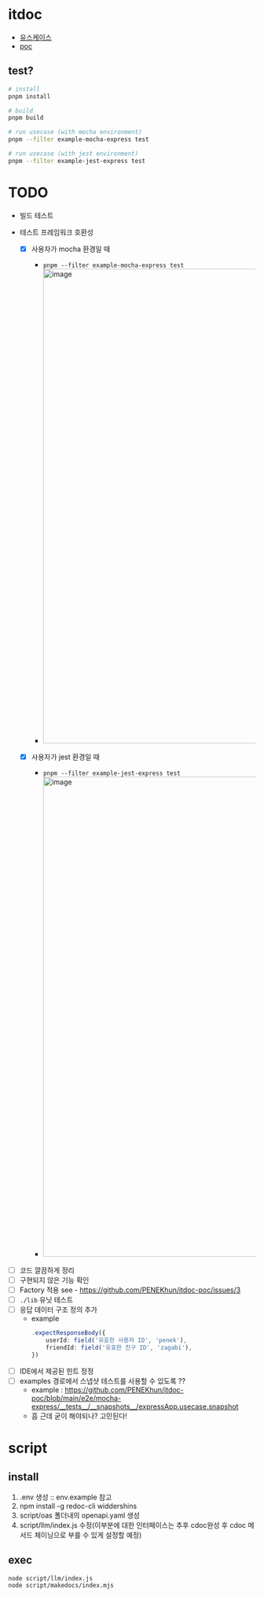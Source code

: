 # itdoc

- [유스케이스](https://github.com/PENEKhun/itdoc-poc/blob/main/e2e)
- [poc](https://github.com/PENEKhun/itdoc-poc/tree/main/lib)

## test?

```bash
# install
pnpm install

# build
pnpm build

# run usecase (with mocha environment)
pnpm --filter example-mocha-express test

# run usecase (with jest environment)
pnpm --filter example-jest-express test
```

# TODO

- 빌드 테스트

- 테스트 프레임워크 호환성

    - [x] 사용자가 mocha 환경일 때

        - `pnpm --filter example-mocha-express test`
        - <img width="964" alt="image" src="https://github.com/user-attachments/assets/88f5a9cd-d6fb-4b6f-9d88-39f1c672808d" />

    - [x] 사용자가 jest 환경일 때
        - `pnpm --filter example-jest-express test`
        - <img width="975" alt="image" src="https://github.com/user-attachments/assets/e37bed75-aaa3-43e4-8206-771ee400bb27" />

- [ ] 코드 깔끔하게 정리
- [ ] 구현되지 않은 기능 확인
- [ ] Factory 적용 see - https://github.com/PENEKhun/itdoc-poc/issues/3
- [ ] `./lib` 유닛 테스트
- [ ] 응답 데이터 구조 정의 추가
    - example
        ```ts
        .expectResponseBody({
            userId: field('유효한 사용자 ID', 'penek'),
            friendId: field('유효한 친구 ID', 'zagabi'),
        })
        ```
- [ ] IDE에서 제공된 힌트 정정
- [ ] examples 경로에서 스냅샷 테스트를 사용할 수 있도록 ??
    - example :
      https://github.com/PENEKhun/itdoc-poc/blob/main/e2e/mocha-express/__tests__/__snapshots__/expressApp.usecase.snapshot
    - 흠 근데 굳이 해야되나? 고민된다!

# script

## install

1. .env 생성 :: env.example 참고
2. npm install -g redoc-cli widdershins
3. script/oas 폴더내의 openapi.yaml 생성
4. script/llm/index.js 수정(이부분에 대한 인터페이스는 추후 cdoc완성 후 cdoc 메서드 체이닝으로 부를
   수 있게 설정할 예정)

## exec

```
node script/llm/index.js
node script/makedocs/index.mjs
```
